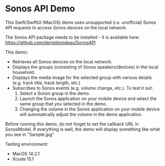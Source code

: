 # Sonos API Demo

This Swift/SwiftUI (MacOS) demo uses unsupported (i.e. unofficial) Sonos API requests to access Sonos devices on the local network. 

The Sonos API package needs to be installed - it is available here: https://github.com/denisblondeau/SonosAPI

This demo:
- Retrieves all Sonos devices on the local network.
- Displays the groups (consisting of Sonos speakers/devices) in the local household.
- Displays the media image for the selected group with various details (e.g. track title, track length, etc.)
- Subscribes to Sonos events (e.g. volume change, etc.). To test it out:
    1) Select a Sonos group in the demo. 
    2) Launch the Sonos application on your mobile device and select the same group that you selected in the demo.
    3) Changing the volume in the Sonos application on your mobile device will automatically adjust the volume in the demo application.


Before running this demo, do not forget to set the callback URL in SonosModel. If everything is well, the demo will display something like what you see in "Sample.jpg"


Testing environment:
 - MacOS 14.2.1
 - Xcode 15.1



